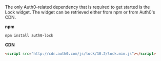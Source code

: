 The only Auth0-related dependency that is required to get started is the Lock widget. The widget can be retrieved either from npm or from Auth0's CDN.

**npm**

```bash
npm install auth0-lock
```

**CDN**

```html
<script src="http://cdn.auth0.com/js/lock/10.2/lock.min.js"></script>
```